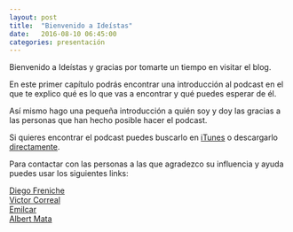 ```yaml
---
layout: post
title:  "Bienvenido a Ideístas"
date:   2016-08-10 06:45:00
categories: presentación
---
```

Bienvenido a Ideístas y gracias por tomarte un tiempo en visitar el blog.

En este primer capítulo podrás encontrar una introducción al podcast en el que te explico qué es lo que vas a encontrar y qué puedes esperar de él.

Así mismo hago una pequeña introducción a quién soy y doy las gracias a las personas que han hecho posible hacer el podcast.

Si quieres encontrar el podcast puedes buscarlo en [iTunes](http://www.itunes.com) o descargarlo [directamente](http://www.ideistas.com/podcast1.mp3).

Para contactar con las personas a las que agradezco su influencia y ayuda puedes usar los siguientes links:

[Diego Freniche](http://www.freniche.com)<br>
[Victor Correal](http://www.victorcorreal.com)<br>
[Emilcar](http://www.emilcar.fm)<br>
[Albert Mata](http://www.albertmata.com)<br>
